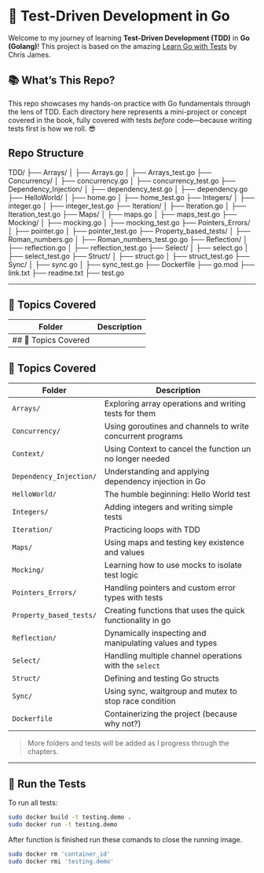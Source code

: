 # 🧪 Test-Driven Development in Go

Welcome to my journey of learning **Test-Driven Development (TDD)** in **Go (Golang)**! This project is based on the amazing [Learn Go with Tests](https://quii.gitbook.io/learn-go-with-tests/) by Chris James.

## 📚 What’s This Repo?

This repo showcases my hands-on practice with Go fundamentals through the lens of TDD. Each directory here represents a mini-project or concept covered in the book, fully covered with tests *before* code—because writing tests first is how we roll. 😎

## Repo Structure 

TDD/
├── Arrays/
│   ├── Arrays.go
│   ├── Arrays_test.go
├── Concurrency/
│   ├── concurrency.go
│   ├── concurrency_test.go
├── Dependency_Injection/
│   ├── dependency_test.go
│   ├── dependency.go
├── HelloWorld/
│   ├── home.go
│   ├── home_test.go
├── Integers/
│   ├── integer.go
│   ├── integer_test.go
├── Iteration/
│   ├── Iteration.go
│   ├── Iteration_test.go
├── Maps/
│   ├── maps.go
│   ├── maps_test.go
├── Mocking/
│   ├── mocking.go
│   ├── mocking_test.go
├── Pointers_Errors/
│   ├── pointer.go
│   ├── pointer_test.go
├── Property_based_tests/
│   ├── Roman_numbers.go
│   ├── Roman_numbers_test.go.go
├── Reflection/
│   ├── reflection.go
│   ├── reflection_test.go
├── Select/
│   ├── select.go
│   ├── select_test.go
├── Struct/
│   ├── struct.go
│   ├── struct_test.go
├── Sync/
│   ├── sync.go
│   ├── sync_test.go
├── Dockerfile
├── go.mod
├── link.txt
├── readme.txt
├── test.go



---------------------------------------

## 🚀 Topics Covered

| Folder             | Description                            |
|--------------------|----------------------------------------|
|## 🚀 Topics Covered

## 🚀 Topics Covered

| Folder                  | Description                                                |
|--------------------------|------------------------------------------------------------|
| `Arrays/`                | Exploring array operations and writing tests for them      |
| `Concurrency/`           | Using goroutines and channels to write concurrent programs |
| `Context/`               | Using Context to cancel the function un no longer needed   |
| `Dependency_Injection/`  | Understanding and applying dependency injection in Go      |
| `HelloWorld/`            | The humble beginning: Hello World test                     |
| `Integers/`              | Adding integers and writing simple tests                   |
| `Iteration/`             | Practicing loops with TDD                                  |
| `Maps/`                  | Using maps and testing key existence and values            |
| `Mocking/`               | Learning how to use mocks to isolate test logic            |
| `Pointers_Errors/`       | Handling pointers and custom error types with tests        |
| `Property_based_tests/`  | Creating functions that uses the quick functionality in go |
| `Reflection/`            | Dynamically inspecting and manipulating values and types   |
| `Select/`                | Handling multiple channel operations with the `select`     |
| `Struct/`                | Defining and testing Go structs                            |
| `Sync/`                  | Using sync, waitgroup and mutex to stop race condition     |
| `Dockerfile`             | Containerizing the project (because why not?)              |


> More folders and tests will be added as I progress through the chapters.

---

## 🧪 Run the Tests

To run all tests:

```bash
sudo docker build -t testing.demo .
sudo docker run -t testing.demo
```
After function is finished run these comands to close the running image.

```bash
sudo docker rm 'container_id'
sudo docker rmi 'testing.demo'
